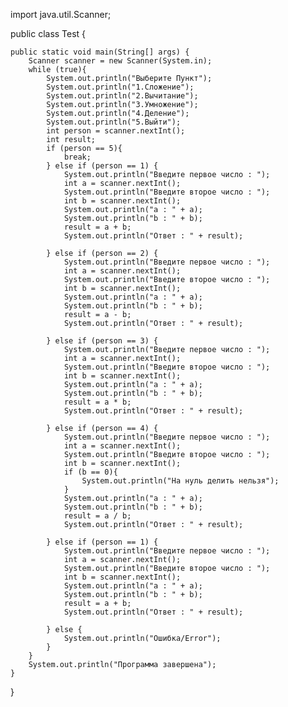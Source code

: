 import java.util.Scanner;

public class Test {

    public static void main(String[] args) {
        Scanner scanner = new Scanner(System.in);
        while (true){
            System.out.println("Выберите Пункт");
            System.out.println("1.Сложение");
            System.out.println("2.Вычитание");
            System.out.println("3.Умножение");
            System.out.println("4.Деление");
            System.out.println("5.Выйти");
            int person = scanner.nextInt();
            int result;
            if (person == 5){
                break;
            } else if (person == 1) {
                System.out.println("Введите первое число : ");
                int a = scanner.nextInt();
                System.out.println("Введите второе число : ");
                int b = scanner.nextInt();
                System.out.println("a : " + a);
                System.out.println("b : " + b);
                result = a + b;
                System.out.println("Ответ : " + result);

            } else if (person == 2) {
                System.out.println("Введите первое число : ");
                int a = scanner.nextInt();
                System.out.println("Введите второе число : ");
                int b = scanner.nextInt();
                System.out.println("a : " + a);
                System.out.println("b : " + b);
                result = a - b;
                System.out.println("Ответ : " + result);

            } else if (person == 3) {
                System.out.println("Введите первое число : ");
                int a = scanner.nextInt();
                System.out.println("Введите второе число : ");
                int b = scanner.nextInt();
                System.out.println("a : " + a);
                System.out.println("b : " + b);
                result = a * b;
                System.out.println("Ответ : " + result);

            } else if (person == 4) {
                System.out.println("Введите первое число : ");
                int a = scanner.nextInt();
                System.out.println("Введите второе число : ");
                int b = scanner.nextInt();
                if (b == 0){
                    System.out.println("На нуль делить нельзя");
                }
                System.out.println("a : " + a);
                System.out.println("b : " + b);
                result = a / b;
                System.out.println("Ответ : " + result);

            } else if (person == 1) {
                System.out.println("Введите первое число : ");
                int a = scanner.nextInt();
                System.out.println("Введите второе число : ");
                int b = scanner.nextInt();
                System.out.println("a : " + a);
                System.out.println("b : " + b);
                result = a + b;
                System.out.println("Ответ : " + result);

            } else {
                System.out.println("Ошибка/Error");
            }
        }
        System.out.println("Программа завершена");
    }
}
